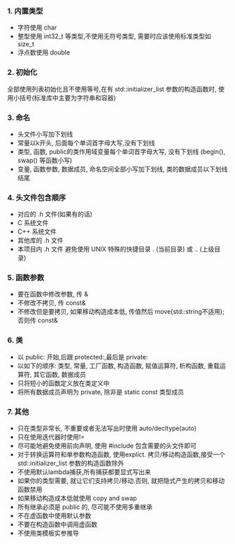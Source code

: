 ### 1. 内置类型

* 字符使用 char
* 整型使用 int32_t 等类型,不使用无符号类型, 需要时应该使用标准类型如 size_t
* 浮点数使用 double

### 2. 初始化

全部使用列表初始化且不使用等号,在有 std::initializer_list 参数的构造函数时,
使用小括号(标准库中主要为字符串和容器)

### 3. 命名

* 头文件小写加下划线
* 常量以k开头, 后面每个单词首字母大写,没有下划线
* 类型, 函数, public的类作用域变量每个单词首字母大写, 没有下划线
(begin(), swap() 等函数小写)
* 变量, 函数参数, 数据成员, 命名空间全部小写加下划线, 类的数据成员以下划线结尾

### 4. 头文件包含顺序

* 对应的 .h 文件(如果有的话)
* C 系统文件
* C++ 系统文件
* 其他库的 .h 文件
* 本项目内 .h 文件
避免使用 UNIX 特殊的快捷目录 . (当前目录) 或 .. (上级目录)

### 5. 函数参数

* 要在函数中修改参数, 传 &
* 不修改不拷贝, 传 const&
* 不修改但是要拷贝, 如果移动构造成本低, 传值然后 move(std::string不适用);否则传 const&

### 6. 类

* 以 public: 开始,后跟 protected:,最后是 private:
* 以如下的顺序: 类型, 常量, 工厂函数, 构造函数, 赋值运算符, 析构函数, 重载运算符, 其它函数, 数据成员
* 只将短小的函数定义放在类定义中
* 将所有数据成员声明为 private, 除非是 static const 类型成员

### 7. 其他

* 只在类型非常长, 不重要或者无法写出时使用 auto/decltype(auto)
* 只在使用迭代器时使用!=
* 尽可能地避免使用前向声明, 使用 #include 包含需要的头文件即可
* 对于转换运算符和单参数构造函数, 使用explict.
  拷贝/移动构造函数,接受一个 std::initializer_list 参数的构造函数除外
* 不使用默认lambda捕获,所有捕获都要显式写出来
* 如果你的类型需要, 就让它们支持拷贝/移动.否则, 就把隐式产生的拷贝和移动函数禁用
* 如果移动构造成本低就使用 copy and swap
* 所有继承必须是 public 的, 尽可能不使用多重继承
* 不在虚函数中使用默认参数
* 不要在构造函数中调用虚函数
* 不使用类模板实参推导